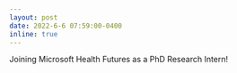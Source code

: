 ```yaml
---
layout: post
date: 2022-6-6 07:59:00-0400
inline: true
---
```


Joining Microsoft Health Futures as a PhD Research Intern!
